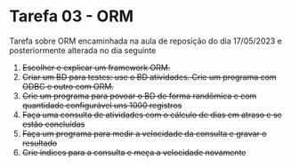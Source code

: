 # Tarefa 03 - ORM

Tarefa sobre ORM encaminhada na aula de reposição do dia 17/05/2023 e
posteriormente alterada no dia seguinte

1. ~~Escolher e explicar um framework ORM.~~
2. ~~Criar um BD para testes: use o BD atividades. Crie um programa com ODBC e
   outro com ORM.~~
3. ~~Crie um programa para povoar o BD de forma randômica e com quantidade
   configurável uns 1000 registros~~
4. ~~Faça uma consulta de atividades com o cálculo de dias em atraso e se estão
   concluídas~~
5. ~~Faça um programa para medir a velocidade da consulta e gravar o resultado~~
6. ~~Crie índices para a consulta e meça a velocidade novamente~~
